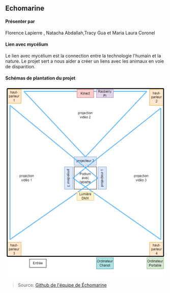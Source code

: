 ## Echomarine

#### Présenter par 
Florence Lapierre , Natacha Abdallah,Tracy Gua et Maria Laura Coronel

#### Lien avec mycélium 
Le lien avec mycélium est la connection entre la technologie l'humain et la nature. Le projet sert a nous aider a créer un liens avec les animaux en voie de disparition.

#### Schémas de plantation du projet

![Schémas de plantation du projet Échomarine](medias/schemas_plantation_echomarine.png)
> Source: [Github de l'équipe de Échomarine](https://github.com/Echomarine/Echomarines)

